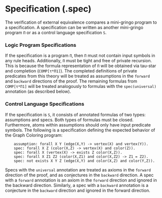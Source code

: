 # Specification (.spec)
The verification of external equivalence compares a mini-gringo program to a specification.
A specification can be written as another mini-gringo program `Π` or as a control language specification `S`.

### Logic Program Specifications
If the specification is a program `Π`, then `Π` must not contain input symbols in any rule heads.
Additionally, `Π` must be tight and free of private recursion.
This is because the formula representation of `Π` will be obtained via tau-star and completion (`COMP[τ*Π1]`).
The completed definitions of private predicates from this theory will be treated as assumptions in the `forward` and `backward` directions of the proof.
The remaining formulas from `COMP[τ*Π1]` will be treated analogously to formulas with the `spec(universal)` annotation (as described below).


### Control Language Specifications
If the specification is `S`, it consists of annotated formulas of two types: assumptions and specs.
Both types of formulas must be closed.
Furthermore, atoms within assumptions should only have input predicate symbols.
The following is a specification defining the expected behavior of the Graph Coloring program:

```
    assumption: forall X Y (edge(X,Y) -> vertex(X) and vertex(Y)).
    spec: forall X Z (color(X,Z) -> vertex(X) and color(Z)).
    spec: forall X (vertex(X) -> exists Z color(X,Z)).
    spec: forall X Z1 Z2 (color(X,Z1) and color(X,Z2) -> Z1 = Z2).
    spec: not exists X Y Z (edge(X,Y) and color(X,Z) and color(Y,Z)).
```

Specs with the `universal` annotation are treated as axioms in the `forward` direction of the proof, and as conjectures in the `backward` direction.
A spec with a `forward` annotation is an axiom in the `forward` direction and ignored in the backward direction.
Similarly, a spec with a `backward` annotation is a conjecture in the `backward` direction and ignored in the forward direction.
